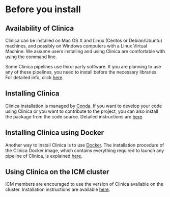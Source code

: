 # Before you install

## Availability of Clinica

Clinica can be installed on Mac OS X and Linux (Centos or Debian/Ubuntu) machines, and possibly on Windows computers with a Linux Virtual Machine.
We assume users installing and using Clinica are comfortable with using the command line.

Some Clinica pipelines use third-party sotfware.
If you are planning to use any of these pipelines, you need to install before the necessary libraries.
For detailed info, click [here](./Third-party).

## Installing Clinica

Clinica installation is managed by [Conda](https://conda.io).
If you want to develop your code using Clinica or you want to contribute to the project, you can also install the package from the code source.
Detailed instructions are [here](./Installation).

## Installing Clinica using Docker

Another way to install Clinica is to use [Docker](https://www.docker.com/what-docker).
The installation procedure of the Clinica Docker image, which contains everything required to launch any pipeline of Clinica, is explained [here](https://gitlab.inria.fr/aramis/clinica_docker).

## Using Clinica on the ICM cluster

ICM members are encouraged to use the version of Clinica available on the cluster.
Installation instructions are available [here](./ICMClusterInstallation).
